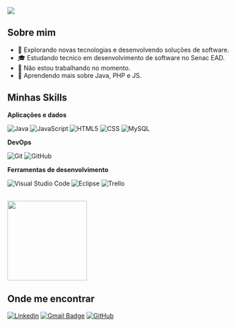 ![](https://komarev.com/ghpvc/?username=fjunio03&color=006bed)

## Sobre mim

- 🤔 Explorando novas tecnologias e desenvolvendo soluções de software.
- 🎓 Estudando tecnico em desenvolvimento de software no Senac EAD.
- 💼 Não estou trabalhando no momento.
- 🌱 Aprendendo mais sobre Java, PHP e JS.

## Minhas Skills

**Aplicações e dados**

![Java](https://img.shields.io/badge/-Java-333333?style=flat&logo=Java&logoColor=007396)
![JavaScript](https://img.shields.io/badge/-JavaScript-333333?style=flat&logo=javascript)
![HTML5](https://img.shields.io/badge/-HTML5-333333?style=flat&logo=HTML5)
![CSS](https://img.shields.io/badge/-CSS-333333?style=flat&logo=CSS3&logoColor=1572B6)
![MySQL](https://img.shields.io/badge/-MySQL-333333?style=flat&logo=mysql)

**DevOps**

![Git](https://img.shields.io/badge/-Git-333333?style=flat&logo=git)
![GitHub](https://img.shields.io/badge/-GitHub-333333?style=flat&logo=github)

**Ferramentas de desenvolvimento**

![Visual Studio Code](https://img.shields.io/badge/-Visual%20Studio%20Code-333333?style=flat&logo=visual-studio-code&logoColor=007ACC)
![Eclipse](https://img.shields.io/badge/-Eclipse-333333?style=flat&logo=eclipse-ide&logoColor=2C2255)
![Trello](https://img.shields.io/badge/-Trello-333333?style=flat&logo=trello&logoColor=007ACC)

<br/>

<a href="https://github.com/Fjunio03" title="Meu perfil">
  <img height="180em" src="https://github-readme-stats.vercel.app/api?username=fjunio03&theme=dracula&show_icons=true" />
</a>

## Onde me encontrar

[![Linkedin](https://img.shields.io/badge/-username-blue?style=flat-square&logo=Linkedin&logoColor=white&link=https://www.linkedin.com/in/fl%C3%A1vio-junio-ba6380210/)](https://www.linkedin.com/in/fl%C3%A1vio-junio-ba6380210/)
[![Gmail Badge](https://img.shields.io/badge/-seuemail@email.com-006bed?style=flat-square&logo=Gmail&logoColor=white&link=mailto:juniorflavio540@yahoo.com)](mailto:juniorflavio540@yahoo.com)
[![GitHub](https://img.shields.io/github/followers/iuricode?label=follow&style=social)](https://github.com/Fjunio03)
